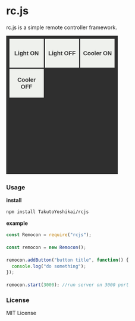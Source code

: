 # rc.js
rc.js is a simple remote controller framework.

<img src="./rcjs.png" width="300px">

### Usage

**install**
```bash
npm install TakutoYoshikai/rcjs
```
**example**
```javascript
const Remocon = require("rcjs");

const remocon = new Remocon();

remocon.addButton("button title", function() {
  console.log("do something");
});

remocon.start(3000); //run server on 3000 port
```

### License
MIT License
